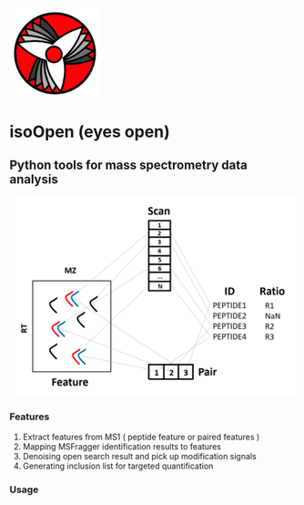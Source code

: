 <img src="docs/logo.png" alt="logo" width="160px" />

# isoOpen (eyes open)


## Python tools for mass spectrometry data analysis

<img src="docs/demo.png" alt="demo" width="800px"/>

### Features

1. Extract features from MS1 ( peptide feature or paired features )
2. Mapping MSFragger identification results to features
3. Denoising open search result and pick up modification signals
4. Generating inclusion list for targeted quantification



###  Usage



